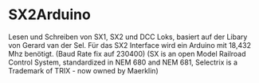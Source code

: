 # SX2Arduino
Lesen und Schreiben von SX1, SX2 und DCC Loks,
basiert auf der Libary von Gerard van der Sel.
Für das SX2 Interface wird ein Arduino mit 18,432 Mhz benötigt. (Baud Rate fix auf 230400)
(SX is an open Model Railroad Control System, standardized in NEM 680 and NEM 681, Selectrix is a Trademark of TRIX - now owned by Maerklin)
